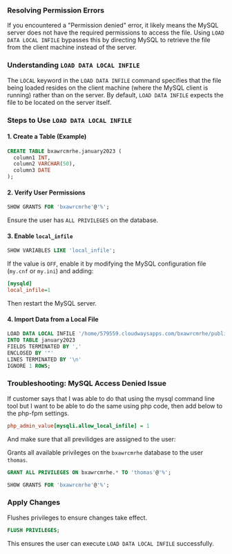 ### Resolving Permission Errors
If you encountered a "Permission denied" error, it likely means the MySQL server does not have the required permissions to access the file. Using `LOAD DATA LOCAL INFILE` bypasses this by directing MySQL to retrieve the file from the client machine instead of the server.

### Understanding `LOAD DATA LOCAL INFILE`

The `LOCAL` keyword in the `LOAD DATA INFILE` command specifies that the file being loaded resides on the client machine (where the MySQL client is running) rather than on the server. By default, `LOAD DATA INFILE` expects the file to be located on the server itself.


### Steps to Use `LOAD DATA LOCAL INFILE`

#### 1. Create a Table (Example)
```sql
CREATE TABLE bxawrcmrhe.january2023 (
  column1 INT,
  column2 VARCHAR(50),
  column3 DATE
);
```

#### 2. Verify User Permissions
```sql
SHOW GRANTS FOR 'bxawrcmrhe'@'%';
```
Ensure the user has `ALL PRIVILEGES` on the database.

#### 3. Enable `local_infile`
```sql
SHOW VARIABLES LIKE 'local_infile';
```
If the value is `OFF`, enable it by modifying the MySQL configuration file (`my.cnf` or `my.ini`) and adding:
```ini
[mysqld]
local_infile=1
```
Then restart the MySQL server.

#### 4. Import Data from a Local File
```sql
LOAD DATA LOCAL INFILE '/home/579559.cloudwaysapps.com/bxawrcmrhe/public_html/wp-content/uploads/wpallimport/files/1.csv'
INTO TABLE january2023
FIELDS TERMINATED BY ','
ENCLOSED BY '"'
LINES TERMINATED BY '\n'
IGNORE 1 ROWS;
```

### Troubleshooting: MySQL Access Denied Issue

If customer says that I was able to do that using the mysql command line tool but I want to be able to do the same using php code, then add below to the php-fpm settings.

```ini
php_admin_value[mysqli.allow_local_infile] = 1
```
And make sure that all previlidges are assigned to the user:

Grants all available privileges on the `bxawrcmrhe` database to the user `thomas`.
```sql
GRANT ALL PRIVILEGES ON bxawrcmrhe.* TO 'thomas'@'%';
```

```sql
SHOW GRANTS FOR 'bxawrcmrhe'@'%';
```

### Apply Changes
Flushes privileges to ensure changes take effect.
```sql
FLUSH PRIVILEGES;
```


This ensures the user can execute `LOAD DATA LOCAL INFILE` successfully.

